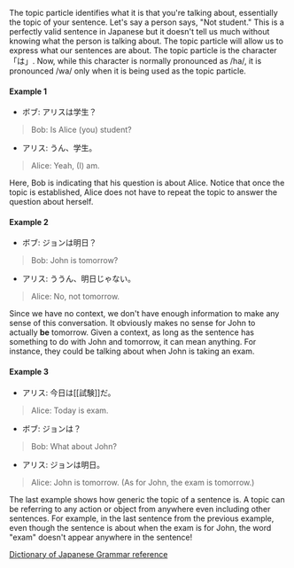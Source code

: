
The topic particle identifies what it is that you're talking about, essentially the topic of your sentence. Let's say a person says, "Not student." This is a perfectly valid sentence in Japanese but it doesn't tell us much without knowing what the person is talking about. The topic particle will allow us to express what our sentences are about. The topic particle is the character 「は」. Now, while this character is normally pronounced as /ha/, it is pronounced /wa/ only when it is being used as the topic particle.

#### Example 1
- ボブ: アリスは学生？
>Bob: Is Alice (you) student?

- アリス: うん、学生。
>Alice: Yeah, (I) am.

Here, Bob is indicating that his question is about Alice. Notice that once the topic is established, Alice does not have to repeat the topic to answer the question about herself.

#### Example 2
- ボブ: ジョンは明日？
>Bob: John is tomorrow?

- アリス: ううん、明日じゃない。
>Alice: No, not tomorrow.

Since we have no context, we don't have enough information to make any sense of this conversation. It obviously makes no sense for John to actually **be** tomorrow. Given a context, as long as the sentence has something to do with John and tomorrow, it can mean anything. For instance, they could be talking about when John is taking an exam.

#### Example 3
- アリス: 今日は[[試験]]だ。
>Alice: Today is exam.

- ボブ: ジョンは？
>Bob: What about John?

- アリス: ジョンは明日。
>Alice: John is tomorrow. (As for John, the exam is tomorrow.)

The last example shows how generic the topic of a sentence is. A topic can be referring to any action or object from anywhere even including other sentences. For example, in the last sentence from the previous example, even though the sentence is about when the exam is for John, the word "exam" doesn't appear anywhere in the sentence!

[Dictionary of Japanese Grammar reference](https://itazuraneko.neocities.org/grammar/dojg/dojgbasic.html#basic%E3%81%AF(1))
